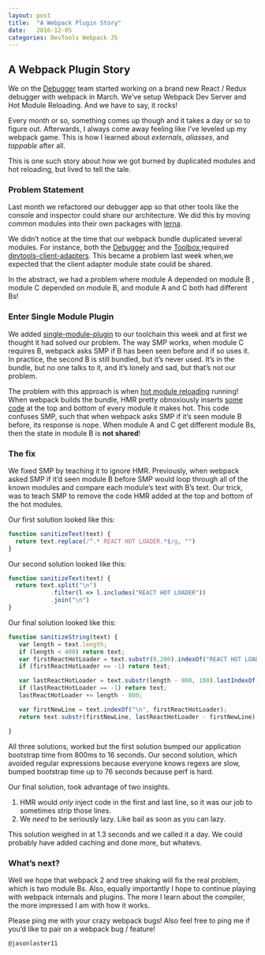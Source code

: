 ```yaml
---
layout: post
title:  "A Webpack Plugin Story"
date:   2016-12-05
categories: DevTools Webpack JS
---
```


## A Webpack Plugin Story

We on the [Debugger](.) team started working on a brand new React / Redux debugger with webpack in March. We’ve setup  Webpack Dev Server and Hot Module Reloading. And we have to say, it rocks!

Every month or so, something comes up though and it takes a day or so to figure out. Afterwards, I always come away feeling like I’ve leveled up my webpack game. This is how I learned about *externals*, *aliasses*, and *tappable* after all.

This is one such story about how we got burned by duplicated modules and hot reloading, but lived to tell the tale.

### Problem Statement

Last month we refactored our debugger app so that other tools like the console and inspector could share our architecture. We did this by moving common modules into their own packages with [lerna](.).

We didn’t notice at the time that our webpack bundle duplicated several modules. For instance, both the [Debugger](.) and the [Toolbox ](.) required [devtools-client-adapters](.).  This became a problem last week when,we expected that  the client adapter module state could be shared.

In the abstract, we had a problem where module A depended on module B , module C depended on module B, and module A and C both had different  Bs!

### Enter Single Module Plugin

We added [single-module-plugin](.) to our toolchain this week and at first we thought it had solved our problem.  The way SMP works, when module C requires B, webpack asks SMP if B has been seen before and if so uses it. In practice, the second B is still bundled, but it’s never used. It’s in the bundle, but no one talks to it, and it’s lonely and sad, but that’s not our problem.

The problem with this approach is when [hot module reloading](.)  running! When webpack builds the bundle, HMR pretty obnoxiously inserts [some code](.) at the top and bottom of every module it makes hot.  This code confuses SMP, such that when webpack asks SMP if it’s seen module B before, its response is nope. When module A and C get different module Bs, then the state in module B is **not shared**!

### The fix

We fixed SMP by teaching it to ignore HMR. Previously, when webpack asked SMP if it’d seen module B before SMP would loop through all of the known modules and compare each module’s text with B’s text. Our trick, was to teach SMP to remove the code HMR added at the top and bottom of the hot modules.

Our first solution looked like this:

```js
function sanitizeText(text) {
  return text.replace(/^.* REACT HOT LOADER.*$/g, "")
}
```

Our second solution looked like this:

```js
function sanitizeText(text) {
  return text.split("\n")
			.filter(l => l.includes("REACT HOT LOADER"))
			.join("\n")
}
```

Our final solution looked like this:

```js
function sanitizeString(text) {
   var length = text.length;
   if (length < 400) return text;
   var firstReactHotLoader = text.substr(0,200).indexOf("REACT HOT LOADER");
   if (firstReactHotLoader == -1) return text;

   var lastReactHotLoader = text.substr(length - 800, 100).lastIndexOf("REACT HOT LOADER");
   if (lastReactHotLoader == -1) return text;
   lastReactHotLoader += length - 800;

   var firstNewLine = text.indexOf("\n", firstReactHotLoader);
   return text.substr(firstNewLine, lastReactHotLoader - firstNewLine);

}
```

All three solutions, worked but the first solution bumped our application bootstrap time from 800ms to 16 seconds. Our second solution, which avoided regular expressions because everyone knows regexs are slow, bumped bootstrap time up to 76 seconds because perf is hard.

Our final solution, took advantage of two insights.
1. HMR would *only* inject code in the first and last line, so it was our job to sometimes strip those lines.
2. We *need* to be seriously lazy. Like bail as soon as you can lazy.

This solution weighed in at 1.3 seconds and we called it a day. We could probably have added caching and done more, but whatevs.

### What’s next?

Well we hope that webpack 2 and tree shaking will fix the real problem, which is two module Bs. Also, equally importantly I hope to continue playing with webpack internals and plugins. The more I learn about the compiler, the more impressed I am with how it works.

Please ping me with your crazy webpack bugs! Also feel free to ping me if you’d like to pair on a webpack bug / feature!

`@jasonlaster11`
